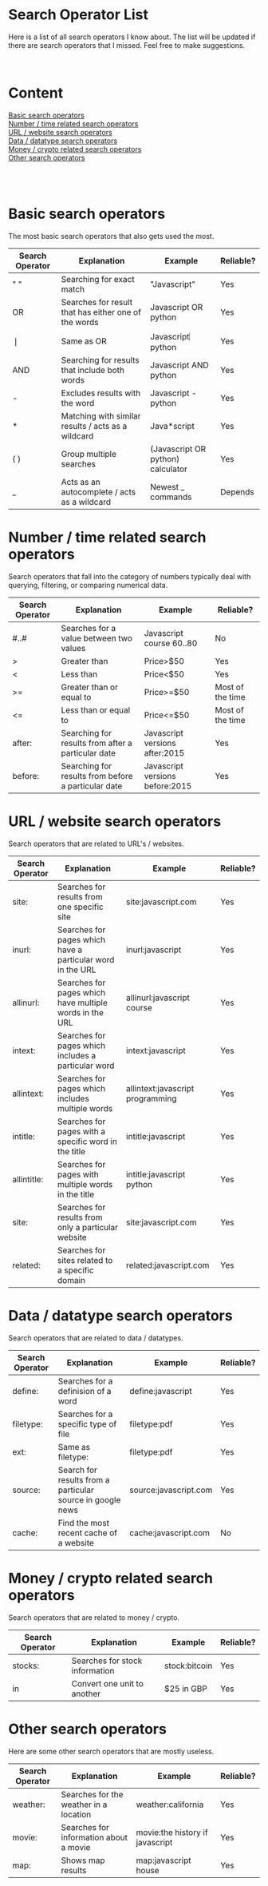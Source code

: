 # Search Operator List
Here is a list of all search operators I know about. The list will be updated if there are search operators that I missed. Feel free to make suggestions.

‎<br />

# Content
[Basic search operators](https://github.com/frswag/Search-Operator-List/edit/main/README.md#basic-search-operators)  
[Number / time related search operators](https://github.com/frswag/Search-Operator-List/edit/main/README.md#number--time-related-search-operators)  
[URL / website search operators](https://github.com/frswag/Search-Operator-List/edit/main/README.md#url--website-search-operators)  
[Data / datatype search operators](https://github.com/frswag/Search-Operator-List/edit/main/README.md#data--datatype-search-operators)  
[Money / crypto related search operators](https://github.com/frswag/Search-Operator-List/edit/main/README.md#money--crypto-related-search-operators)  
[Other search operators](https://github.com/frswag/Search-Operator-List/edit/main/README.md#other-search-operators)  

<br />
<br />

# Basic search operators 
The most basic search operators that also gets used the most.

| Search Operator       | Explanation           | Example               | Reliable?             |
|-----------------------|-----------------------|-----------------------|-----------------------|
| " " | Searching for exact match | "Javascript" | Yes |
| OR | Searches for result that has either one of the words | Javascript OR python | Yes |
| ❘ | Same as OR | Javascript︳python | Yes |
| AND | Searching for results that include both words | Javascript AND python | Yes |
| - | Excludes results with the word | Javascript -python | Yes |
| * | Matching with similar results / acts as a wildcard | Java*script | Yes |
| ( ) | Group multiple searches | (Javascript OR python) calculator | Yes |
| _ | Acts as an autocomplete / acts as a wildcard | Newest _ commands | Depends |

# Number / time related search operators
Search operators that fall into the category of numbers typically deal with querying, filtering, or comparing numerical data.

| Search Operator       | Explanation           | Example               | Reliable?             |
|-----------------------|-----------------------|-----------------------|-----------------------|
| #..# | Searches for a value between two values | Javascript course $60..$80 | No |
| > | Greater than | Price>$50 | Yes |
| < | Less than | Price<$50 | Yes |
| >= | Greater than or equal to | Price>=$50 | Most of the time |
| <= | Less than or equal to | Price<=$50 | Most of the time |
| after: | Searching for results from after a particular date | Javascript versions after:2015 | Yes |
| before: | Searching for results from before a particular date | Javascript versions before:2015 | Yes |

# URL / website search operators
Search operators that are related to URL's / websites.

| Search Operator       | Explanation           | Example               | Reliable?             |
|-----------------------|-----------------------|-----------------------|-----------------------|
| site: | Searches for results from one specific site | site:javascript.com | Yes |
| inurl: | Searches for pages which have a particular word in the URL | inurl:javascript | Yes |
| allinurl: | Searches for pages which have multiple words in the URL | allinurl:javascript course | Yes |
| intext: | Searches for pages which includes a particular word | intext:javascript | Yes |
| allintext: | Searches for pages which includes multiple words | allintext:javascript programming | Yes |
| intitle: | Searches for pages with a specific word in the title | intitle:javascript | Yes |
| allintitle: | Searches for pages with multiple words in the title | intitle:javascript python | Yes |
| site: | Searches for results from only a particular website | site:javascript.com | Yes |
| related: | Searches for sites related to a specific domain | related:javascript.com | Yes |

# Data / datatype search operators
Search operators that are related to data / datatypes.

| Search Operator       | Explanation           | Example               | Reliable?             |
|-----------------------|-----------------------|-----------------------|-----------------------|
| define: | Searches for a definision of a word | define:javascript | Yes |
| filetype: | Searches for a specific type of file | filetype:pdf | Yes |
| ext: | Same as filetype: | filetype:pdf | Yes |
| source: | Search for results from a particular source in google news | source:javascript.com | Yes |
| cache: | Find the most recent cache of a website | cache:javascript.com | No |

# Money / crypto related search operators
Search operators that are related to money / crypto.

| Search Operator       | Explanation           | Example               | Reliable?             |
|-----------------------|-----------------------|-----------------------|-----------------------|
| stocks: | Searches for stock information | stock:bitcoin | Yes |
| in | Convert one unit to another | $25 in GBP | Yes |

# Other search operators
Here are some other search operators that are mostly useless.

| Search Operator       | Explanation           | Example               | Reliable?             |
|-----------------------|-----------------------|-----------------------|-----------------------|
| weather: | Searches for the weather in a location | weather:california | Yes |
| movie: | Searches for information about a movie | movie:the history if javascript | Yes |
| map: | Shows map results | map:javascript house | Yes |
